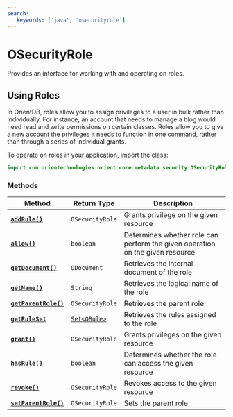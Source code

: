 ```yaml
---
search:
   keywords: ['java', 'osecurityrole']
---
```


# OSecurityRole

Provides an interface for working with and operating on roles.

## Using Roles

In OrientDB, roles allow you to assign privileges to a user in bulk rather than individually.  For instance, an account that needs to manage a blog would need read and write permissions on certain classes.  Roles allow you to give a new account the privileges it needs to function in one command, rather than through a series of individual grants.

To operate on roles in your application, import the class:

```java
import com.orientechnologies.orient.core.metadata.security.OSecurityRole;
```

### Methods

| Method | Return Type | Description |
|---|---|---|
| [**`addRule()`**](OSecurityRole/addRule.md) | `OSecurityRole` | Grants privilege on the given resource |
| [**`allow()`**](OSecurityRole/allow.md) | `boolean` | Determines whether role can perform the given operation on the given resource |
| [**`getDocument()`**](OSecurityRole/getDocument.md) | `ODocument` | Retrieves the internal document of the role |
| [**`getName()`**](OSecurityRole/getName.md) | `String` | Retrieves the logical name of the role |
| [**`getParentRole()`**](OSecurityRole/getParentRole.md) | `OSecurityRole` | Retrieves the parent role |
| [**`getRuleSet`**](OSecurityRole/getRuleSet.md) | [`Set<ORule>`](ORule.md) | Retrieves the rules assigned to the role |
| [**`grant()`**](OSecurityRole/grant.md) | `OSecurityRole` | Grants privileges on the given resource |
| [**`hasRule()`**](OSecurityRole/hasRule.md) | `boolean` | Determines whether the role can access the given resource |
| [**`revoke()`**](OSecurityRole/revoke.md) | `OSecurityRole` | Revokes access to the given resource |
| [**`setParentRole()`**](OSecurityRole/setParentRole.md) | `OSecurityRole` | Sets the parent role |
